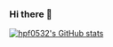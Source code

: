 ### Hi there 👋
[![hpf0532's GitHub stats](https://github-readme-stats.vercel.app/api?username=hpf0532)](https://github.com/anuraghazra/github-readme-stats)
<!--
**hpf0532/hpf0532** is a ✨ _special_ ✨ repository because its `README.md` (this file) appears on your GitHub profile.

Here are some ideas to get you started:

- 🔭 I’m currently working on ...
- 🌱 I’m currently learning ...
- 👯 I’m looking to collaborate on ...
- 🤔 I’m looking for help with ...
- 💬 Ask me about ...
- 📫 How to reach me: ...
- 😄 Pronouns: ...
- ⚡ Fun fact: ...
-->
